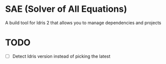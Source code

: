 # SAE (Solver of All Equations)

A build tool for Idris 2 that allows you to manage dependencies and projects

# TODO

- [ ] Detect Idris version instead of picking the latest